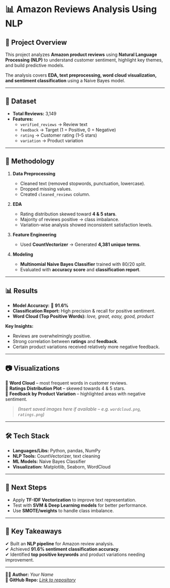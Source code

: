# 📊 Amazon Reviews Analysis Using NLP  

## 📌 Project Overview  
This project analyzes **Amazon product reviews** using **Natural Language Processing (NLP)** to understand customer sentiment, highlight key themes, and build predictive models.  

The analysis covers **EDA, text preprocessing, word cloud visualization, and sentiment classification** using a Naive Bayes model.  

---

## 📂 Dataset  
- **Total Reviews:** 3,149  
- **Features:**  
  - `verified_reviews` → Review text  
  - `feedback` → Target (1 = Positive, 0 = Negative)  
  - `rating` → Customer rating (1–5 stars)  
  - `variation` → Product variation  

---

## 🔧 Methodology  
1. **Data Preprocessing**  
   - Cleaned text (removed stopwords, punctuation, lowercase).  
   - Dropped missing values.  
   - Created `cleaned_reviews` column.  

2. **EDA**  
   - Rating distribution skewed toward **4 & 5 stars**.  
   - Majority of reviews positive → class imbalance.  
   - Variation-wise analysis showed inconsistent satisfaction levels.  

3. **Feature Engineering**  
   - Used **CountVectorizer** → Generated **4,381 unique terms**.  

4. **Modeling**  
   - **Multinomial Naive Bayes Classifier** trained with 80/20 split.  
   - Evaluated with **accuracy score** and **classification report**.  

---

## 📊 Results  

- **Model Accuracy:** 🎯 **91.6%**  
- **Classification Report:** High precision & recall for positive sentiment.  
- **Word Cloud (Top Positive Words):** *love, great, easy, good, product*  

**Key Insights:**  
- Reviews are overwhelmingly positive.  
- Strong correlation between **ratings** and **feedback**.  
- Certain product variations received relatively more negative feedback.  

---

## 📷 Visualizations  

🔹 **Word Cloud** – most frequent words in customer reviews.  
🔹 **Ratings Distribution Plot** – skewed towards 4 & 5 stars.  
🔹 **Feedback by Product Variation** – highlighted areas with negative sentiment.  

> *(Insert saved images here if available – e.g. `wordcloud.png`, `ratings.png`)*  

---

## 🛠 Tech Stack  
- **Languages/Libs:** Python, pandas, NumPy  
- **NLP Tools:** CountVectorizer, text cleaning  
- **ML Models:** Naive Bayes Classifier  
- **Visualization:** Matplotlib, Seaborn, WordCloud  

---

## 🚀 Next Steps  
- Apply **TF-IDF Vectorization** to improve text representation.  
- Test with **SVM & Deep Learning models** for better performance.  
- Use **SMOTE/weights** to handle class imbalance.  

---

## 📌 Key Takeaways  
✔ Built an **NLP pipeline** for Amazon review analysis.  
✔ Achieved **91.6% sentiment classification accuracy**.  
✔ Identified **top positive keywords** and product variations needing improvement.  

---

👩‍💻 **Author:** *Your Name*  
📎 **GitHub Repo:** *[Link to repository](#)*  

